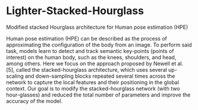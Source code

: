 # Lighter-Stacked-Hourglass
Modified stacked Hourglass architecture for Human pose estimation (HPE)


Human pose estimation (HPE) can be described as the process of approximating the configuration of the body from an image. To perform said task, models learn to detect and track semantic key-points (points of interest) on the human body, such as the knees, shoulders, and head, among others.
Here we focus on the approach proposed by Newell et al. [5], called the stacked-hourglass architecture, which uses several up-scaling and down-sampling blocks repeated
several times across the network to capture the local features and their positioning in the global context. Our goal is to modify the stacked-hourglass network (with two hour-glasses) and reduced the total number of parameters and improve the accuracy of the model.
